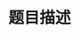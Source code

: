 # 题目描述


<p>
<img src="/upload/image/20160424/20160424195531_90986.png" alt=""/> 
</p>
<p>
<img src="/upload/image/20160424/20160424195543_65285.png" alt=""/> 
</p>
<p>
<img src="/upload/image/20160424/20160424195551_17906.png" alt=""/> 
</p>
